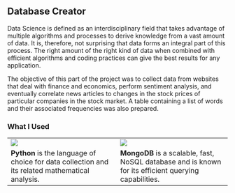## Database Creator

Data Science is defined as an interdisciplinary field that takes advantage of multiple algorithms and processes to derive knowledge from a vast amount of data. It is, therefore, not surprising that data forms an integral part of this process. The right amount of the right kind of data when combined with efficient algorithms and coding practices can give the best results for any application.

The objective of this part of the project was to collect data from websites that deal with finance and economics, perform sentiment analysis, and eventually correlate news articles to changes in the stock prices of particular companies in the stock market. A table containing a list of words and their associated frequencies was also prepared.

### What I Used

|  |  |
|--|--|
| ![](https://media.vlpt.us/images/seob/post/148ce76b-4a58-4c09-9ede-c7c3c2e463df/python_logo.png) | ![](https://nakedsecurity.sophos.com/wp-content/uploads/sites/2/2017/01/mongodb.png?w=775) |
| **Python** is the language of choice for data collection and its related mathematical analysis. | **MongoDB** is a scalable, fast, NoSQL database and is known for its efficient querying capabilities. |


